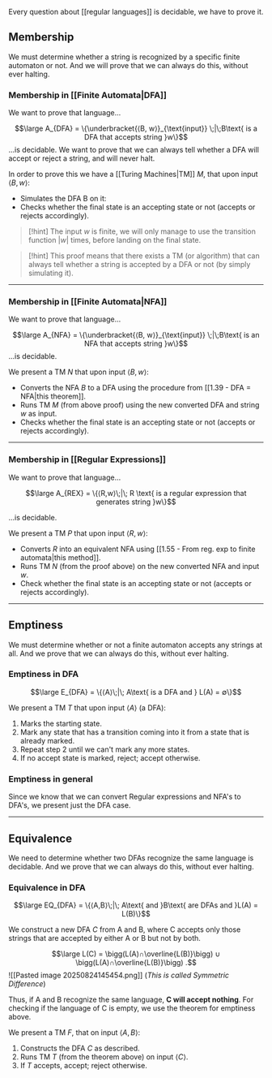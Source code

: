 Every question about [[regular languages]] is decidable, we have to prove it.

## Membership

We must determine whether a string is recognized by a specific finite automaton or not.
And we will prove that we can always do this, without ever halting.

### Membership in [[Finite Automata|DFA]]

We want to prove that language...

$$\large A_{DFA} = \{\underbracket{⟨B, w⟩}_{\text{input}} \;|\;B\text{ is a DFA that accepts string }w\}$$
...is decidable.
We want to prove that we can always tell whether a DFA will accept or reject a string, and will never halt.

In order to prove this we have a [[Turing Machines|TM]] $M$, that upon input $⟨B,w⟩$:
- Simulates the DFA B on it:
- Checks whether the final state is an accepting state or not (accepts or rejects accordingly).

> [!hint]
> The input $w$ is finite, we will only manage to use the transition function $|w|$ times, before landing on the final state.

> [!hint]
> This proof means that there exists a TM (or algorithm) that can always tell whether a string is accepted by a DFA or not (by simply simulating it).

---

### Membership  in [[Finite Automata|NFA]]

We want to prove that language...

$$\large A_{NFA} = \{\underbracket{⟨B, w⟩}_{\text{input}} \;|\;B\text{ is an NFA that accepts string }w\}$$
...is decidable.

We present a TM $N$ that upon input $⟨B,w⟩$:
- Converts the NFA $B$ to a DFA using the procedure from [[1.39 - DFA = NFA|this theorem]].
- Runs TM $M$ (from above proof) using the new converted DFA and string $w$ as input.
- Checks whether the final state is an accepting state or not (accepts or rejects accordingly).

---

### Membership in [[Regular Expressions]]

We want to prove that language...

$$\large A_{REX} = \{⟨R,w⟩\;|\; R \text{ is a regular expression that generates string }w\}$$

...is decidable.

We present a TM $P$ that upon input $⟨R,w⟩$:
- Converts $R$ into an equivalent NFA using [[1.55 - From reg. exp to finite automata|this method]].
- Runs TM $N$ (from the proof above) on the new converted NFA and input $w$.
- Check whether the final state is an accepting state or not (accepts or rejects accordingly).

---

## Emptiness

We must determine whether or not a finite automaton accepts any strings at all.
And we prove that we can always do this, without ever halting.

### Emptiness in DFA

$$\large E_{DFA} = \{⟨A⟩\;|\; A\text{ is a DFA and } L(A) = ∅\}$$

We present a TM $T$ that upon input $⟨A⟩$ (a DFA):
1. Marks the starting state.
2. Mark any state that has a transition coming into it from a state that is already marked.
3. Repeat step 2 until we can't mark any more states.
4. If no accept state is marked, reject; accept otherwise.

### Emptiness in general

Since we know that we can convert Regular expressions and NFA's to DFA's, we present just the DFA case.

---

## Equivalence

We need to determine whether two DFAs recognize the same language is decidable.
And we prove that we can always do this, without ever halting.

### Equivalence in DFA

$$\large EQ_{DFA} = \{⟨A,B⟩\;|\; A\text{ and }B\text{ are DFAs and }L(A) = L(B)\}$$

We construct a new DFA $C$ from A and B, where C accepts only those strings that are accepted by either A or B but not by both.

$$\large L(C) = \bigg(L(A)∩\overline{L(B)}\bigg) ∪ \bigg(L(A)∩\overline{L(B)}\bigg) .$$
![[Pasted image 20250824145454.png]]
(_This is called Symmetric Difference_)

Thus, if A and B recognize the same language, **C will accept nothing**.
For checking if the language of C is empty, we use the theorem for emptiness above.

We present a TM $F$, that on input $⟨A,B⟩$:
1. Constructs the DFA $C$ as described.
2. Runs TM $T$ (from the theorem above) on input $⟨C⟩$.
3. If $T$ accepts, accept; reject otherwise.